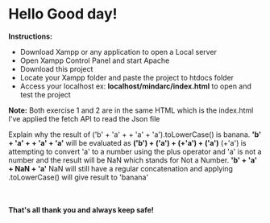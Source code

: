 <h1>Hello Good day!</h1>
<b>Instructions:</b>
<ul>
  <li>Download Xampp or any application to open a Local server</li>
  <li>Open Xampp Control Panel and start Apache</li>
  <li>Download this project</li>
  <li>Locate your Xampp folder and paste the project to htdocs folder</li>
  <li>Access your localhost ex: <b>localhost/mindarc/index.html</b> to open and test the project</li>
</ul>

<b>Note:</b>
Both exercise 1 and 2 are in the same HTML which is the index.html I've applied the fetch API to read the Json file

Explain why the result of ('b' + 'a' + + 'a' + 'a').toLowerCase() is banana.
<b>'b' + 'a' + + 'a' + 'a'</b>
will be evaluated as 
<b>('b') + ('a') + (+'a') + ('a')</b>
(+'a') is attempting to convert 'a' to a number using the plus operator and 'a' is not a number and the result will be NaN which stands for Not a Number.
<b>'b' + 'a' + NaN + 'a'</b>
NaN will still have a regular concatenation and applying .toLowerCase() will give result to 'banana'

<br /><br />
<b>That's all thank you and always keep safe!</b>
